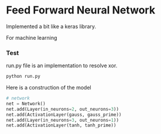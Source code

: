 # Feed Forward Neural Network

Implemented a bit like a keras library. 

For machine learning

### Test
run.py file is an implementation to resolve xor.
```bash
python run.py
```

Here is a construction of the model
```python
# network
net = Network()
net.add(Layer(in_neurons=2, out_neurons=3))
net.add(ActivationLayer(gauss, gauss_prime))
net.add(Layer(in_neurons=3, out_neurons=1))
net.add(ActivationLayer(tanh, tanh_prime))
```
